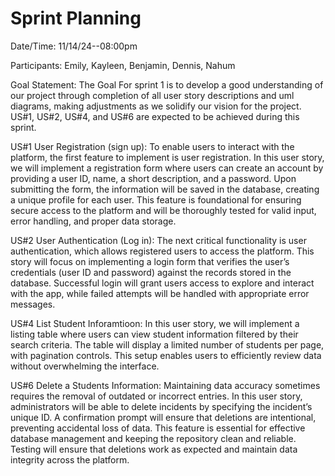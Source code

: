 # Sprint Planning

Date/Time: 11/14/24--08:00pm

Participants: Emily, Kayleen, Benjamin, Dennis, Nahum

Goal Statement: The Goal For sprint 1 is to develop a good understanding of our project through completion of all user story descriptions and uml diagrams, making adjustments as we solidify our vision for the project. US#1, US#2, US#4, and US#6 are expected to be achieved during this sprint.

US#1 User Registration (sign up):
To enable users to interact with the platform, the first feature to implement is user registration. In this user story, we will implement a registration form where users can create an account by providing a user ID, name, a short description, and a password. Upon submitting the form, the information will be saved in the database, creating a unique profile for each user. This feature is foundational for ensuring secure access to the platform and will be thoroughly tested for valid input, error handling, and proper data storage.

US#2 User Authentication (Log in):
The next critical functionality is user authentication, which allows registered users to access the platform. This story will focus on implementing a login form that verifies the user’s credentials (user ID and password) against the records stored in the database. Successful login will grant users access to explore and interact with the app, while failed attempts will be handled with appropriate error messages.

US#4 List Student Inforamtioon:
In this user story, we will implement a listing table where users can view student information filtered by their search criteria. The table will display a limited number of students per page, with pagination controls. This setup enables users to efficiently review data without overwhelming the interface.

US#6 Delete a Students Information:
Maintaining data accuracy sometimes requires the removal of outdated or incorrect entries. In this user story, administrators will be able to delete incidents by specifying the incident’s unique ID. A confirmation prompt will ensure that deletions are intentional, preventing accidental loss of data. This feature is essential for effective database management and keeping the repository clean and reliable. Testing will ensure that deletions work as expected and maintain data integrity across the platform.
